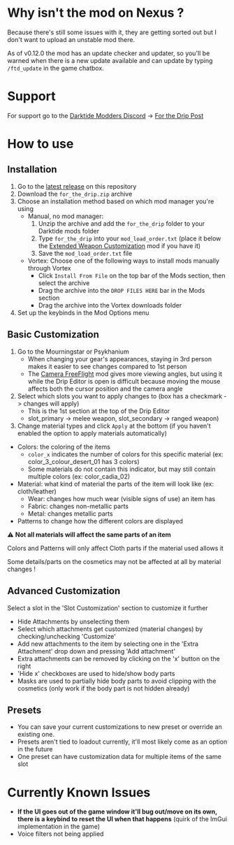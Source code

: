 # Why isn't the mod on Nexus ?
Because there's still some issues with it, they are getting sorted out but I don't want to upload an unstable mod there.

As of v0.12.0 the mod has an update checker and updater, so you'll be warned when there is a new update available and can update by typing `/ftd_update` in the game chatbox.


# Support
For support go to the [Darktide Modders Discord](https://discord.gg/rKYWtaDx4D) -> [For the Drip Post](https://discord.com/channels/1048312349867646996/1048318548180738118/1163114688540848169)



# How to use

## Installation
1. Go to the [latest release](https://github.com/Adspartan/For_the_Drip/releases/latest) on this repository
2. Download the `for_the_drip.zip` archive
3. Choose an installation method based on which mod manager you're using
    - Manual, no mod manager:
         1. Unzip the archive and add the `for_the_drip` folder to your Darktide mods folder
         2. Type `for_the_drip` into your `mod_load_order.txt` (place it below the [Extended Weapon Customization](https://www.nexusmods.com/warhammer40kdarktide/mods/277/) mod if you have it)
         3. Save the `mod_load_order.txt` file
    - Vortex: Choose one of the following ways to install mods manually through Vortex
        - Click `Install From File` on the top bar of the Mods section, then select the archive
        - Drag the archive into the `DROP FILES HERE` bar in the Mods section
        - Drag the archive into the Vortex downloads folder
4. Set up the keybinds in the Mod Options menu
## Basic Customization
1. Go to the Mourningstar or Psykhanium
    - When changing your gear's appearances, staying in 3rd person makes it easier to see changes compared to 1st person
    - The [Camera FreeFlight](https://www.nexusmods.com/warhammer40kdarktide/mods/32) mod gives more viewing angles, but using it while the Drip Editor is open is difficult because moving the mouse affects both the cursor position and the camera angle
2. Select which slots you want to apply changes to (box has a checkmark -> changes will apply)
    - This is the 1st section at the top of the Drip Editor
    - slot_primary -> melee weapon, slot_secondary -> ranged weapon)
3. Change material types and click `Apply` at the bottom (if you haven't enabled the option to apply materials automatically)
  - Colors: the coloring of the items 
    - `color_x` indicates the number of colors for this specific material (ex: color_3_colour_desert_01 has 3 colors)
    - Some materials do not contain this indicator, but may still contain multiple colors (ex: color_cadia_02)
  - Material: what kind of material the parts of the item will look like (ex: cloth/leather)
    - Wear: changes how much wear (visible signs of use) an item has
    - Fabric: changes non-metallic parts
    - Metal: changes metallic parts
  - Patterns to change how the different colors are displayed
    
 
:warning: **Not all materials will affect the same parts of an item**

Colors and Patterns will only affect Cloth parts if the material used allows it

Some details/parts on the cosmetics may not be affected at all by material changes !
  

## Advanced Customization

Select a slot in the 'Slot Customization' section to customize it further
- Hide Attachments by unselecting them
- Select which attachments get customized (material changes) by checking/unchecking 'Customize'
- Add new attachments to the item by selecting one in the 'Extra Attachment' drop down and pressing 'Add attachment'
- Extra attachments can be removed by clicking on the 'x' button on the right
- 'Hide x' checkboxes are used to hide/show body parts
- Masks are used to partially hide body parts to avoid clipping with the cosmetics (only work if the body part is not hidden already)


## Presets
- You can save your current customizations to new preset or override an existing one.
- Presets aren't tied to loadout currently, it'll most likely come as an option in the future
- One preset can have customization data for multiple items of the same slot



# Currently Known Issues
- **If the UI goes out of the game window it'll bug out/move on its own, there is a keybind to reset the UI when that happens** (quirk of the ImGui implementation in the game)
- Voice filters not being applied
  
